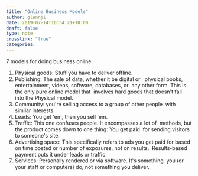 ```yaml
---
title: "Online Business Models"
author: glennji
date: 2019-07-14T10:34:21+10:00
draft: false
type: note
crosslink: "true"
categories:
---
```

7 models for doing business online:

1. Physical goods: Stuff you have to deliver offline.
2. Publishing: The sale of data, whether it be digital or   physical books, entertainment, videos, software, databases, or  any other form. This is the only pure online model that  involves hard goods that doesn't fall into the Physical model.
3. Community: you're selling access to a group of other people  with similar interests.
4. Leads: You get 'em, then you sell 'em.
5. Traffic: This one confuses people. It encompasses a lot of  methods, but the product comes down to one thing: You get paid  for sending visitors to someone's site.
6. Advertising space: This specifically refers to ads you get paid for based on time posted or number of exposures, not on results.  Results-based payment puts it under leads or traffic.
7. Services: Personally rendered or via software. It's something  you (or your staff or computers) do, not something you deliver.
